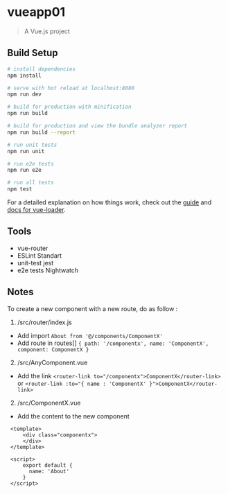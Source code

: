 # vueapp01

> A Vue.js project

## Build Setup

``` bash
# install dependencies
npm install

# serve with hot reload at localhost:8080
npm run dev

# build for production with minification
npm run build

# build for production and view the bundle analyzer report
npm run build --report

# run unit tests
npm run unit

# run e2e tests
npm run e2e

# run all tests
npm test
```

For a detailed explanation on how things work, check out the [guide](http://vuejs-templates.github.io/webpack/) and [docs for vue-loader](http://vuejs.github.io/vue-loader).

## Tools

- vue-router
- ESLint Standart
- unit-test jest
- e2e tests Nightwatch

## Notes

To create a new component with a new route, do as follow :
 1. /src/router/index.js
   * Add import ``About from '@/components/ComponentX'``
   * Add route in routes[] ``{ path: '/componentx', name: 'ComponentX', component: ComponentX }``
   
 2. /src/AnyComponent.vue
   * Add the link ``<router-link to="/componentx">ComponentX</router-link>`` or ``<router-link :to="{ name : 'ComponentX' }">ComponentX</router-link>``
   
 2. /src/ComponentX.vue
   * Add the content to the new component
   ```
    <template>
        <div class="componentx">
        </div>
    </template>
    
    <script>
        export default {
          name: 'About'
        }
    </script>
   ```